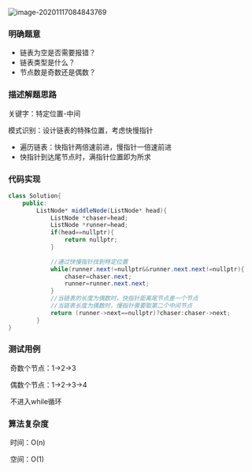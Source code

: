 ![image-20201117084843769](C:\Users\lenovo\AppData\Roaming\Typora\typora-user-images\image-20201117084843769.png)

### 明确题意

- 链表为空是否需要报错？
- 链表类型是什么？
- 节点数是奇数还是偶数？



### 描述解题思路

关键字：特定位置-中间

模式识别：设计链表的特殊位置，考虑快慢指针

- 遍历链表：快指针两倍速前进，慢指针一倍速前进
- 快指针到达尾节点时，满指针位置即为所求

### 代码实现

```java
class Solution{
    public:
    	ListNode* middleNode(ListNode* head){
            ListNode *chaser=head;
            ListNode *runner=head;
            if(head==nullptr){
                return nullptr;
            }
            
            //通过快慢指针找到特定位置
            while(runner.next!=nullptr&&runner.next.next!=nullptr){
                chaser=chaser.next;
                runner=runner.next.next;
            }
            //当链表的长度为偶数时，快指针距离尾节点差一个节点
            //当链表长度为偶数时，慢指针需要取第二个中间节点
            return (runner->next==nullptr)?chaser:chaser->next;
        }
}
```



### 测试用例

​	奇数个节点：1->2->3

​	偶数个节点：1->2->3->4

​	不进入while循环



### 算法复杂度

​	时间：O(n)

​	空间：O(1) 